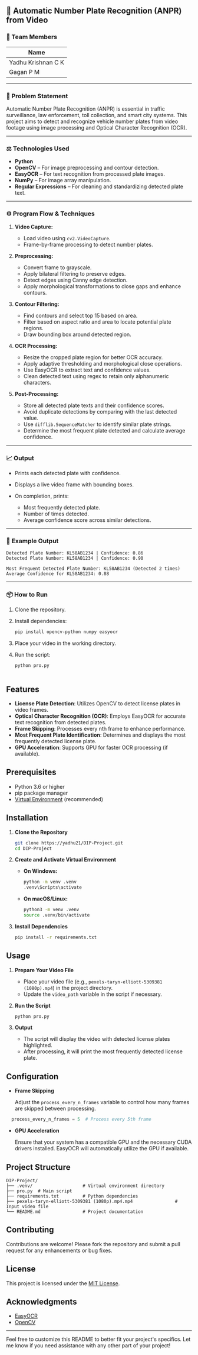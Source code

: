 ## 🚗 Automatic Number Plate Recognition (ANPR) from Video

### 👥 Team Members

| Name                | 
| ------------------- | 
| Yadhu Krishnan C K  | 
| Gagan P M           | 

---

### 📌 Problem Statement

Automatic Number Plate Recognition (ANPR) is essential in traffic surveillance, law enforcement, toll collection, and smart city systems. This project aims to detect and recognize vehicle number plates from video footage using image processing and Optical Character Recognition (OCR).

---

### ⚖️ Technologies Used

* **Python**
* **OpenCV** – For image preprocessing and contour detection.
* **EasyOCR** – For text recognition from processed plate images.
* **NumPy** – For image array manipulation.
* **Regular Expressions** – For cleaning and standardizing detected plate text.

---

### ⚙️ Program Flow & Techniques

1. **Video Capture:**

   * Load video using `cv2.VideoCapture`.
   * Frame-by-frame processing to detect number plates.

2. **Preprocessing:**

   * Convert frame to grayscale.
   * Apply bilateral filtering to preserve edges.
   * Detect edges using Canny edge detection.
   * Apply morphological transformations to close gaps and enhance contours.

3. **Contour Filtering:**

   * Find contours and select top 15 based on area.
   * Filter based on aspect ratio and area to locate potential plate regions.
   * Draw bounding box around detected region.

4. **OCR Processing:**

   * Resize the cropped plate region for better OCR accuracy.
   * Apply adaptive thresholding and morphological close operations.
   * Use EasyOCR to extract text and confidence values.
   * Clean detected text using regex to retain only alphanumeric characters.

5. **Post-Processing:**

   * Store all detected plate texts and their confidence scores.
   * Avoid duplicate detections by comparing with the last detected value.
   * Use `difflib.SequenceMatcher` to identify similar plate strings.
   * Determine the most frequent plate detected and calculate average confidence.

---

### 📈 Output

* Prints each detected plate with confidence.
* Displays a live video frame with bounding boxes.
* On completion, prints:

  * Most frequently detected plate.
  * Number of times detected.
  * Average confidence score across similar detections.

---

### 📝 Example Output

```
Detected Plate Number: KL58AB1234 | Confidence: 0.86
Detected Plate Number: KL58AB1234 | Confidence: 0.90

Most Frequent Detected Plate Number: KL58AB1234 (Detected 2 times)
Average Confidence for KL58AB1234: 0.88
```

---

### 📦 How to Run

1. Clone the repository.
2. Install dependencies:

   ```bash
   pip install opencv-python numpy easyocr
   ```
3. Place your video in the working directory.
4. Run the script:

   ```bash
   python pro.py



## Features

- **License Plate Detection**: Utilizes OpenCV to detect license plates in video frames.
- **Optical Character Recognition (OCR)**: Employs EasyOCR for accurate text recognition from detected plates.
- **Frame Skipping**: Processes every nth frame to enhance performance.
- **Most Frequent Plate Identification**: Determines and displays the most frequently detected license plate.
- **GPU Acceleration**: Supports GPU for faster OCR processing (if available).

## Prerequisites

- Python 3.6 or higher
- pip package manager
- [Virtual Environment](https://docs.python.org/3/library/venv.html) (recommended)

## Installation

1. **Clone the Repository**

   ```bash
   git clone https://yadhu21/DIP-Project.git
   cd DIP-Project
   ```


2. **Create and Activate Virtual Environment**

   - **On Windows:**

     ```bash
     python -m venv .venv
     .venv\Scripts\activate
     ```

   - **On macOS/Linux:**

     ```bash
     python3 -m venv .venv
     source .venv/bin/activate
     ```

3. **Install Dependencies**

   ```bash
   pip install -r requirements.txt
   ```


## Usage

1. **Prepare Your Video File**

   - Place your video file (e.g., `pexels-taryn-elliott-5309381 (1080p).mp4`) in the project directory.
   - Update the `video_path` variable in the script if necessary.

2. **Run the Script**

   ```bash
   python pro.py
   ```


3. **Output**

   - The script will display the video with detected license plates highlighted.
   - After processing, it will print the most frequently detected license plate.

## Configuration

- **Frame Skipping**

  Adjust the `process_every_n_frames` variable to control how many frames are skipped between processing.

  
```python
  process_every_n_frames = 5  # Process every 5th frame
  ```


- **GPU Acceleration**

  Ensure that your system has a compatible GPU and the necessary CUDA drivers installed. EasyOCR will automatically utilize the GPU if available.

## Project Structure


```plaintext
DIP-Project/
├── .venv/                   # Virtual environment directory
├── pro.py  # Main script
├── requirements.txt         # Python dependencies
├── pexels-taryn-elliott-5309381 (1080p).mp4.mp4                # Input video file
└── README.md                # Project documentation
```


## Contributing

Contributions are welcome! Please fork the repository and submit a pull request for any enhancements or bug fixes.

## License

This project is licensed under the [MIT License](LICENSE).

## Acknowledgments

- [EasyOCR](https://github.com/JaidedAI/EasyOCR)
- [OpenCV](https://opencv.org/)

---

Feel free to customize this README to better fit your project's specifics. Let me know if you need assistance with any other part of your project! 
